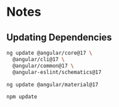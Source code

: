 # Notes

## Updating Dependencies

```bash
ng update @angular/core@17 \
  @angular/cli@17 \
  @angular/common@17 \
  @angular-eslint/schematics@17

ng update @angular/material@17

npm update
```
